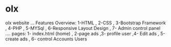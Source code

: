 # olx
olx website
... Features Overview: 
1-HTML , 2-CSS , 3-Bootstrap Framework , 4-PHP , 5-MYSql , 6-Responsive Layout Design , 7- Admin control panel .... pages: 1- index.html (home) , 2-page ads ,3- profile user ,4- Edit ads , 5-create ads , 6- control Accounts Users 
